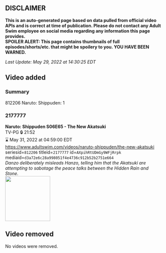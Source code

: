## DISCLAIMER
**This is an auto-generated page based on data pulled from official video APIs and is correct at time of publication. Please do not contact any Adult Swim employee on social media regarding any information this page provides.**  
**SPOILER ALERT: This page contains thumbnails of full episodes/shorts/etc. that might be spoilery to you. YOU HAVE BEEN WARNED.**  

_Last Update: May 29, 2022 at 14:30:25 EDT_
## Video added
### Summary
812206 Naruto: Shippuden: 1  
### 2177777
**Naruto: Shippuden S06E65 - The New Akatsuki**  
TV-PG 🔒 21:52  
⌛ May 31, 2022 at 04:59:00 EDT  
https://www.adultswim.com/videos/naruto-shippuden/the-new-akatsuki  
seriesid=`812206` titleid=`2177777` id=`AXpihRtUDmGy9WFjRrpk` mediaid=`d3a72e6c28a998051f4e4736c912b52b2751e664`  
_Danzo deliberately misleads Hanzo, telling him that the Akatsuki are attempting to sabotage the peace talks between the Hidden Rain and Stone._  
<a href="https://media.cdn.adultswim.com/uploads/20210701/thumbnails/2_2171145388-NarutoShippuden_348_ANewAkatsuki.png"><img src="https://media.cdn.adultswim.com/uploads/20210701/thumbnails/2_2171145388-NarutoShippuden_348_ANewAkatsuki.png" height="144px" /></a>
## Video removed
No videos were removed.  
